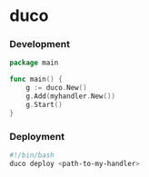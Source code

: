 # duco

### Development

```go
package main

func main() {
    g := duco.New()
    g.Add(myhandler.New())
    g.Start()
}
```

### Deployment

```sh
#!/bin/bash
duco deploy <path-to-my-handler>
```

